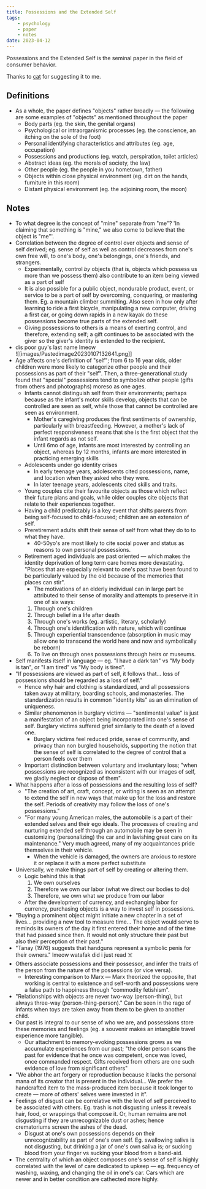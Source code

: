 ```yaml
---
title: Possessions and the Extended Self
tags: 
    - psychology
    - paper
    - notes
date: 2023-04-12
---
```


Possessions and the Extended Self is the seminal paper in the field of consumer behavior. 

Thanks to [cat](https://twitter.com/cl207) for suggesting it to me.

## Definitions
- As a whole, the paper defines "objects" rather broadly — the following are some examples of "objects" as mentioned throughout the paper
    - Body parts (eg. the skin, the genital organs)
    - Psychological or intraorganismic processes (eg. the conscience, an itching on the sole of the foot)
    - Personal identifying characteristics and attributes (eg. age, occupation)
    - Possessions and productions (eg. watch, perspiration, toilet articles)
    - Abstract ideas (eg. the morals of society, the law)
    - Other people (eg. the people in you hometown, father)
    - Objects within close physical environment (eg. dirt on the hands, furniture in this room)
    - Distant physical environment (eg. the adjoining room, the moon)

## Notes
- To what degree is the concept of "mine" separate from "me"? 'In claiming that something is "mine," we also come to believe that the object is "me"'.
- Correlation between the degree of control over objects and sense of self derived; eg. sense of self as well as control decreases from one's own free will, to one's body, one's belongings, one's friends, and strangers.
    - Experimentally, control _by_ objects (that is, objects which possess us more than we possess them) also contribute to an item being viewed as a part of self 
    - It is also possible for a public object, nondurable product, event, or service to be a part of self by overcoming, conquering, or mastering them. Eg. a mountain climber summiting. Also seen in how only after learning to ride a first bicycle, manipulating a new computer, driving a first car, or going down rapids in a new kayak do these possessions become true parts of the extended self.
    - Giving possessions to others is a means of exerting control, and therefore, extending self; a gift continues to be associated with the giver so the giver's identity is extended to the recipient. 
- dis poor guy's last name lmeow  
![[images/Pastedimage20230107132641.png]]
- Age affects one's definition of "self"; from 6 to 16 year olds, older children were more likely to categorize other people and their possessions as part of their "self". Then, a three-generational study found that "special" possessions tend to symbolize other people (gifts from others and photographs) moreso as one ages.
    - Infants cannot distinguish self from their environments; perhaps because as the infant's motor skills develop, objects that can be controlled are seen as self, while those that cannot be controlled are seen as environment.
        - Mother's caregiving produces the first sentiments of ownership, particularly with breastfeeding. However, a mother's lack of perfect responsiveness means that she is the first object that the infant regards as not self.
        - Until 6mo of age, infants are most interested by controlling an object, whereas by 12 months, infants are more interested in practicing emerging skills
    - Adolescents under go identity crises
        - In early teenage years, adolescents cited possessions, name, and location when they asked who they were.
        - In later teenage years, adolescents cited skills and traits.
    - Young couples cite their favourite objects as those which reflect their future plans and goals, while older couples cite objects that relate to their experiences together.
    - Having a child predictably is a key event that shifts parents from being self-focused to child-focused; children are an extension of self.
    - Preretirement adults shift their sense of self from what they do to to what they have.
        - 40-50yo's are most likely to cite social power and status as reasons to own personal possessions.
    - Retirement aged individuals are past oriented — which makes the identity deprivation of long term care homes more devastating. "Places that are especially relevant to one's past have been found to be particularly valued by the old because of the memories that places can stir".
        - The motivations of an elderly individual can in large part be attributed to their sense of morality and attempts to preserve it in one of six ways:
        1. Through one's children
        2. Through belief in a life after death
        3. Through one's works (eg. artistic, literary, scholarly)
        4. Through one's identification with nature, which will continue 
        5. Through experiential transcendence (absorption in music may allow one to transcend the world here and now and symbolically be reborn)
        6. To live on through ones possessions through heirs or museums.
- Self manifests itself in language — eg. "I have a dark tan" vs "My body is tan", or "I am tired" vs "My body is tired".
- "If possessions are viewed as part of self, it follows that... loss of possessions should be regarded as a loss of self."
    - Hence why hair and clothing is standardized, and all possessions taken away at military, boarding schools, and monasteries. The standardization results in common "identity kits" as an elimination of uniqueness.
    - Similar phenomenon in burglary victims — "sentimental value" is just a manifestation of an object being incorporated into one's sense of self. Burglary victims suffered grief similarly to the death of a loved one.
        - Burglary victims feel reduced pride, sense of community, and privacy than non burgled households, supporting the notion that the sense of self is correlated to the degree of control that a person feels over them
    - Important distinction between voluntary and involuntary loss; "when possessions are recognized as inconsistent with our images of self, we gladly neglect or dispose of them".
- What happens after a loss of possessions and the resulting loss of self?
    - "The creation of art, craft, concept, or writing is seen as an attempt to extend the self in new ways that make up for the loss and restore the self. Periods of creativity may follow the loss of one's possessions."
    - "For many young American males, the automobile is a part of their extended selves and their ego ideals. The processes of creating and nurturing extended self through an automobile may be seen in customizing (personalizing) the car and in lavishing great care on its maintenance." Very much agreed, many of my acquaintances pride themselves in their vehicle.
        - When the vehicle is damaged, the owners are anxious to restore it or replace it with a more perfect substitute
- Universally, we make things part of self by creating or altering them.
    - Logic behind this is that
        1. We own ourselves
        2. Therefore we own our labor (what we direct our bodies to do)
        3. Therefore, we own what we produce from our labor
    - After the development of currency, and exchanging labor for currency, purchasing objects is a way to invest self in possessions.
- "Buying a prominent object might initiate a new chapter in a set of lives... providing a new tool to measure time... The object would serve to reminds its owners of the day it first entered their home and of the time that had passed since then. It would not only structure their past but also their perception of their past."
- "Tanay (1976) suggests that handguns represent a symbolic penis for their owners." lmeow watafak did i just read ☠️
- Others associate possessions and their possessor, and infer the traits of the person from the nature of the possessions (or vice versa).
    - Interesting comparison to Marx — Marx theorized the opposite, that working is central to existence and self-worth and possessions were a false path to happiness through "commodity fetishism". 
- "Relationships with objects are never two-way (person-thing), but always three-way (person-thing-person)." Can be seen in the rage of infants when toys are taken away from them to be given to another child.
- Our past is integral to our sense of who we are, and possessions store these memories and feelings (eg. a souvenir makes an intangible travel experience more tangible).
    - Our attachment to memory-evoking possessions grows as we accumulate experiences from our past; "the older person scans the past for evidence that he once was competent, once was loved, once commanded respect. Gifts received from others are one such evidence of love from significant others"
- "We abhor the art forgery or reproduction because it lacks the personal mana of its creator that is present in the individual... We prefer the handcrafted item to the mass-produced item because it took longer to create — more of others' selves were invested in it".
- Feelings of disgust can be correlative with the level of self perceived to be associated with others. Eg. trash is not disgusting unless it reveals hair, food, or wrappings that compose it. Or, human remains are not disgusting if they are unrecognizable dust or ashes; hence crematoriums screen the ashes of the dead.
    - Disgust at one's own possessions depends on their unrecognizability as part of one's own self. Eg. swallowing saliva is not disgusting, but drinking a jar of one's own saliva is; or sucking blood from your finger vs sucking your blood from a band-aid.
- The centrality of which an object composes one's sense of self is highly correlated with the level of care dedicated to upkeep — eg. frequency of washing, waxing, and changing the oil in one's car. Cars which are newer and in better condition are cathected more highly.